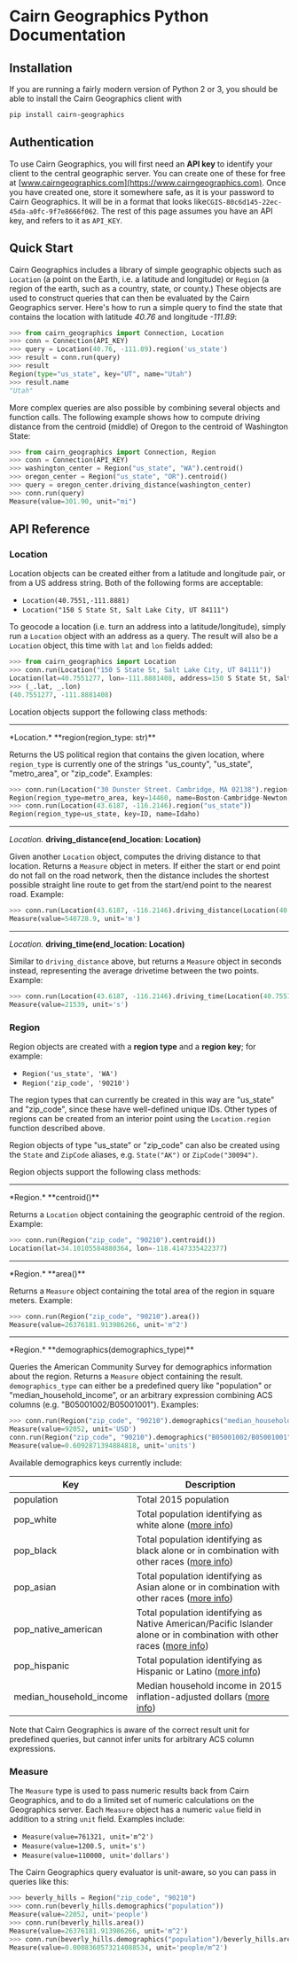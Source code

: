 # Cairn Geographics Python Documentation

## Installation

If you are running a fairly modern version of Python 2 or 3, you should be able to install the Cairn
Geographics client with

```bash
pip install cairn-geographics
```

## Authentication

To use Cairn Geographics, you will first need an **API key** to identify your client to the central geographic
server. You can create one of these for free at [www.cairngeographics.com](https://www.cairngeographics.com).
Once you have created one, store it somewhere safe, as it is your password to Cairn Geographics. It will be
in a format that looks like`CGIS-80c6d145-22ec-45da-a0fc-9f7e8666f062`. The rest of this page assumes you have
an API key, and refers to it as `API_KEY`.

## Quick Start

Cairn Geographics includes a library of simple geographic objects such as `Location` (a point on the Earth, i.e. a
latitude and longitude) or `Region` (a region of the earth, such as a country, state, or county.) These
objects are used to construct queries that can then be evaluated by the Cairn Geographics server. Here's how to
run a simple query to find the state that contains the location with latitude *40.76* and longitude *-111.89*:

```python
>>> from cairn_geographics import Connection, Location
>>> conn = Connection(API_KEY)
>>> query = Location(40.76, -111.89).region('us_state')
>>> result = conn.run(query)
>>> result
Region(type="us_state", key="UT", name="Utah")
>>> result.name
"Utah"
```

More complex queries are also possible by combining several objects and function calls. The following
example shows how to compute driving distance from the centroid (middle) of Oregon to the centroid of
Washington State:

```python
>>> from cairn_geographics import Connection, Region
>>> conn = Connection(API_KEY)
>>> washington_center = Region("us_state", "WA").centroid()
>>> oregon_center = Region("us_state", "OR").centroid()
>>> query = oregon_center.driving_distance(washington_center)
>>> conn.run(query)
Measure(value=301.90, unit="mi")
```

## API Reference

### Location

Location objects can be created either from a latitude and longitude pair, or from a US address string.
Both of the following forms are acceptable:

  * `Location(40.7551,-111.8881)`
  * `Location("150 S State St, Salt Lake City, UT 84111")`

To geocode a location (i.e. turn an address into a latitude/longitude), simply run a `Location` object
with an address as a query. The result will also be a `Location` object, this time with `lat` and `lon`
fields added:

```python
>>> from cairn_geographics import Location
>>> conn.run(Location("150 S State St, Salt Lake City, UT 84111"))
Location(lat=40.7551277, lon=-111.8881408, address=150 S State St, Salt Lake City, UT 84111)
>>> (_.lat, _.lon)
(40.7551277, -111.8881408)
```

Location objects support the following class methods:
<hr>
*Location.* **region(region_type: str)**

Returns the US political region that contains the given location, where
`region_type` is currently one of the strings "us_county", "us_state", "metro_area", or "zip_code". Examples:

```python
>>> conn.run(Location("30 Dunster Street. Cambridge, MA 02138").region("metro_area"))
Region(region_type=metro_area, key=14460, name=Boston-Cambridge-Newton, MA-NH)
>>> conn.run(Location(43.6187, -116.2146).region("us_state"))
Region(region_type=us_state, key=ID, name=Idaho)
```
<hr>

*Location.* **driving_distance(end_location: Location)**

Given another `Location` object, computes the driving distance to that location. Returns a `Measure`
object in meters. If either the start or end point do not fall on the road network, then the distance
includes the shortest possible straight line route to get from the start/end point to the nearest road.
Example:

```python
>>> conn.run(Location(43.6187, -116.2146).driving_distance(Location(40.7551,-111.8881)))
Measure(value=548728.9, unit='m')
```
<hr>

*Location.* **driving_time(end_location: Location)**

Similar to `driving_distance` above, but returns a
`Measure` object in seconds instead, representing the average drivetime between the two points.
Example:

```python
>>> conn.run(Location(43.6187, -116.2146).driving_time(Location(40.7551,-111.8881)))
Measure(value=21539, unit='s')
```

### Region

Region objects are created with a **region type** and a **region key**; for example:

* `Region('us_state', 'WA')`
* `Region('zip_code', '90210')`

The region types that can currently be created in this way are "us_state" and "zip_code",
since these have well-defined unique IDs. Other types of regions can be created from an
interior point using the `Location.region` function described above.

Region objects of type "us_state" or "zip_code" can also be created using the `State`
and `ZipCode` aliases, e.g. `State("AK")` or `ZipCode("30094")`.


Region objects support the following class methods:

<hr>
*Region.* **centroid()**

Returns a `Location` object containing the geographic centroid of the region. Example:

```python
>>> conn.run(Region("zip_code", "90210").centroid())
Location(lat=34.10105584880364, lon=-118.4147335422377)
```

<hr>
*Region.* **area()**

Returns a `Measure` object containing the total area of the region in square meters. Example:

```python
>>> conn.run(Region("zip_code", "90210").area())
Measure(value=26376181.913986266, unit='m^2')
```

<hr>
*Region.* **demographics(demographics_type)**

Queries the American Community Survey for demographics information about the region. Returns
a `Measure` object containing the result. `demographics_type` can either be a
predefined query like "population" or "median_household_income", or an arbitrary
expression combining ACS columns (e.g. "B05001002/B05001001"). Examples:

```python
>>> conn.run(Region("zip_code", "90210").demographics("median_household_income"))
Measure(value=92052, unit='USD')
conn.run(Region("zip_code", "90210").demographics("B05001002/B05001001"))
Measure(value=0.6092871394884818, unit='units')
```


Available demographics keys currently include:

| Key                     |  Description                                                                                                               |
|-------------------------|----------------------------------------------------------------------------------------------------------------------------|
| population              | Total 2015 population                                                                                                      |
| pop_white               | Total population identifying as white alone ([more info](https://www.socialexplorer.com/data/ACS2015/metadata/?ds=ACS15&var=B02001002))                                                               |
| pop_black               | Total population identifying as black alone or in combination with other races ([more info](https://www.socialexplorer.com/data/ACS2015/metadata/?ds=ACS15&var=B02001002))                            |
| pop_asian               | Total population identifying as Asian alone or in combination with other races ([more info](https://www.socialexplorer.com/data/ACS2015/metadata/?ds=ACS15&var=B02001002))                            |
| pop_native_american     | Total population identifying as Native American/Pacific Islander alone or in combination with other races ([more info](https://www.socialexplorer.com/data/ACS2015/metadata/?ds=ACS15&var=B02001002)) |
| pop_hispanic            | Total population identifying as Hispanic or Latino ([more info](https://www.socialexplorer.com/data/ACS2015/metadata/?ds=ACS15&var=b03001003))                                                        |
| median_household_income | Median household income in 2015 inflation-adjusted dollars ([more info](https://www.socialexplorer.com/data/ACS2015/metadata/?ds=ACS15&var=b19013001))                                                |


Note that Cairn Geographics is aware of the correct result unit for predefined queries, but cannot infer
units for arbitrary ACS column expressions.

### Measure

The `Measure` type is used to pass numeric results back from Cairn Geographics, and to do a limited set
of numeric calculations on the Geographics server. Each `Measure` object has a numeric `value` field in
addition to a string `unit` field. Examples include:

* `Measure(value=761321, unit='m^2')`
* `Measure(value=1200.5, unit='s')`
* `Measure(value=110000, unit='dollars')`

The Cairn Geographics query evaluator is unit-aware, so you can pass in queries like this:

```python
>>> beverly_hills = Region("zip_code", "90210")
>>> conn.run(beverly_hills.demographics("population"))
Measure(value=22052, unit='people')
>>> conn.run(beverly_hills.area())
Measure(value=26376181.913986266, unit='m^2')
>>> conn.run(beverly_hills.demographics("population")/beverly_hills.area())
Measure(value=0.0008360573214088534, unit='people/m^2')
```
